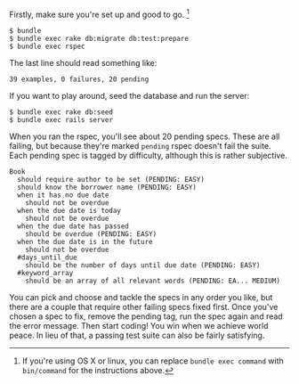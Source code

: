 Firstly, make sure you're set up and good to go. [^1]

    $ bundle
    $ bundle exec rake db:migrate db:test:prepare
    $ bundle exec rspec

The last line should read something like:

    39 examples, 0 failures, 20 pending

If you want to play around, seed the database and run the server:

    $ bundle exec rake db:seed
    $ bundle exec rails server

When you ran the rspec, you'll see about 20 pending specs. These are all failing, but because they're marked `pending` rspec doesn't fail the suite. Each pending spec is tagged by difficulty, although this is rather subjective.

    Book
      should require author to be set (PENDING: EASY)
      should know the borrower name (PENDING: EASY)
      when it has no due date
        should not be overdue
      when the due date is today
        should not be overdue
      when the due date has passed
        should be overdue (PENDING: EASY)
      when the due date is in the future
        should not be overdue
      #days_until_due
        should be the number of days until due date (PENDING: EASY)
      #keyword_array
        should be an array of all relevant words (PENDING: EA... MEDIUM)

You can pick and choose and tackle the specs in any order you like, but there are a couple that require other failing specs fixed first. Once you've chosen a spec to fix, remove the pending tag, run the spec again and read the error message. Then start coding! You win when we achieve world peace. In lieu of that, a passing test suite can also be fairly satisfying.


[^1]: If you're using OS X or linux, you can replace `bundle exec command` with       `bin/command` for the instructions above.
